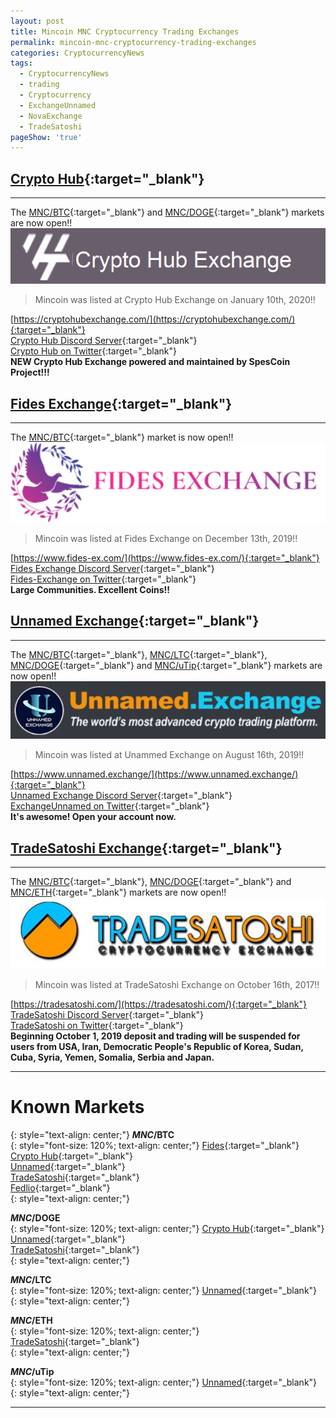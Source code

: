 ```yaml
---
layout: post
title: Mincoin MNC Cryptocurrency Trading Exchanges
permalink: mincoin-mnc-cryptocurrency-trading-exchanges
categories: CryptocurrencyNews
tags:
  - CryptocurrencyNews
  - trading
  - Cryptocurrency
  - ExchangeUnnamed
  - NovaExchange
  - TradeSatoshi
pageShow: 'true'
---
```

## [Crypto Hub](https://coinpaprika.com/exchanges/crypto-hub/){:target="_blank"}
----
The [MNC/BTC](https://cryptohubexchange.com/market/MNC/){:target="_blank"} and [MNC/DOGE](https://cryptohubexchange.com/market/MNC/DOGE/){:target="_blank"} markets are now open!!  
![image](/images/post/crypto-hub-exchange.png)
> Mincoin was listed at Crypto Hub Exchange on January 10th, 2020!!  

[https://cryptohubexchange.com/](https://cryptohubexchange.com/){:target="_blank"}<br/>
[Crypto Hub Discord Server](https://discord.gg/wJCPFAp){:target="_blank"}<br/>
[Crypto Hub on Twitter](https://twitter.com/CheExchange){:target="_blank"}<br/>
**NEW Crypto Hub Exchange powered and maintained by SpesCoin Project!!!**

## [Fides Exchange](https://coinpaprika.com/exchanges/fides-exchange/){:target="_blank"}
----
The [MNC/BTC](https://www.fides-ex.com/trade/MNC-BTC){:target="_blank"} market is now open!!  
![image](/images/post/fides-exchange.png)
> Mincoin was listed at Fides Exchange on December 13th, 2019!!  

[https://www.fides-ex.com/](https://www.fides-ex.com/){:target="_blank"}<br/>
[Fides Exchange Discord Server](https://discord.gg/ASfvq6R){:target="_blank"}<br/>
[Fides-Exchange on Twitter](https://twitter.com/FidesExchange){:target="_blank"}<br/>
**Large Communities. Excellent Coins!!**

## [Unnamed Exchange](https://coinpaprika.com/exchanges/unnamed/){:target="_blank"}
----
The [MNC/BTC](https://www.unnamed.exchange/Exchange?market=MNC_BTC){:target="_blank"}, [MNC/LTC](https://www.unnamed.exchange/Exchange?market=MNC_LTC){:target="_blank"}, [MNC/DOGE](https://www.unnamed.exchange/Exchange?market=MNC_DOGE){:target="_blank"} and [MNC/uTip](https://www.unnamed.exchange/Exchange?market=MNC_uTip){:target="_blank"}  markets are now open!!  
![image](/images/post/unnamed-exchange-banner.png)
> Mincoin was listed at Unammed Exchange on August 16th, 2019!!  

[https://www.unnamed.exchange/](https://www.unnamed.exchange/){:target="_blank"}<br/>
[Unnamed Exchange Discord Server](https://discord.gg/sKpH6ay){:target="_blank"}<br/>
[ExchangeUnnamed on Twitter](https://twitter.com/ExchangeUnnamed){:target="_blank"}<br/>
**It's awesome! Open your account now.**

## [TradeSatoshi Exchange](https://coinpaprika.com/exchanges/trade-satoshi/){:target="_blank"}
----
The [MNC/BTC](https://tradesatoshi.com/Exchange?market=MNC_BTC){:target="_blank"}, [MNC/DOGE](https://tradesatoshi.com/Exchange?market=MNC_DOGE){:target="_blank"} and [MNC/ETH](https://tradesatoshi.com/Exchange?market=MNC_ETH){:target="_blank"} markets are now open!!  
![image](/images/post/tradesatoshi-banner.png)
> Mincoin was listed at TradeSatoshi Exchange on October 16th, 2017!!  

[https://tradesatoshi.com/](https://tradesatoshi.com/){:target="_blank"}<br/>
[TradeSatoshi Discord Server](https://discord.gg/NdVCg4Y){:target="_blank"}<br/>
[TradeSatoshi on Twitter](https://twitter.com/TradeSatoshi){:target="_blank"}<br/>
**Beginning October 1, 2019 deposit and trading will be suspended for users from USA, Iran, Democratic People's Republic of Korea, Sudan, Cuba, Syria, Yemen, Somalia, Serbia and Japan.**

----
# Known Markets
{: style="text-align: center;"}
**$MNC/$BTC**  
{: style="font-size: 120%; text-align: center;"}
[Fides](https://www.fides-ex.com/trade/MNC-BTC){:target="_blank"}  
[Crypto Hub](https://cryptohubexchange.com/market/MNC/){:target="_blank"}  
[Unnamed](https://www.unnamed.exchange/Exchange?market=MNC_BTC){:target="_blank"}  
[TradeSatoshi](https://tradesatoshi.com/Exchange?market=MNC_BTC){:target="_blank"}  
[Fedlio](https://fedlio.com/trade/mnc_btc){:target="_blank"}  
{: style="text-align: center;"}

**$MNC/$DOGE**  
{: style="font-size: 120%; text-align: center;"}
[Crypto Hub](https://cryptohubexchange.com/market/MNC/DOGE/){:target="_blank"}  
[Unnamed](https://www.unnamed.exchange/Exchange?market=MNC_DOGE){:target="_blank"}  
[TradeSatoshi](https://tradesatoshi.com/Exchange?market=MNC_DOGE){:target="_blank"}  
{: style="text-align: center;"}

**$MNC/$LTC**  
{: style="font-size: 120%; text-align: center;"}
[Unnamed](https://www.unnamed.exchange/Exchange?market=MNC_LTC){:target="_blank"}  
{: style="text-align: center;"}

**$MNC/$ETH**  
{: style="font-size: 120%; text-align: center;"}
[TradeSatoshi](https://tradesatoshi.com/Exchange?market=MNC_ETH){:target="_blank"}  
{: style="text-align: center;"}

**$MNC/$uTip**  
{: style="font-size: 120%; text-align: center;"}
[Unnamed](https://www.unnamed.exchange/Exchange?market=MNC_uTip){:target="_blank"}  
{: style="text-align: center;"}

----
